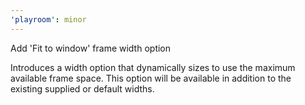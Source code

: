 ```yaml
---
'playroom': minor
---
```


Add 'Fit to window' frame width option

Introduces a width option that dynamically sizes to use the maximum available frame space. This option will be available in addition to the existing supplied or default widths.
